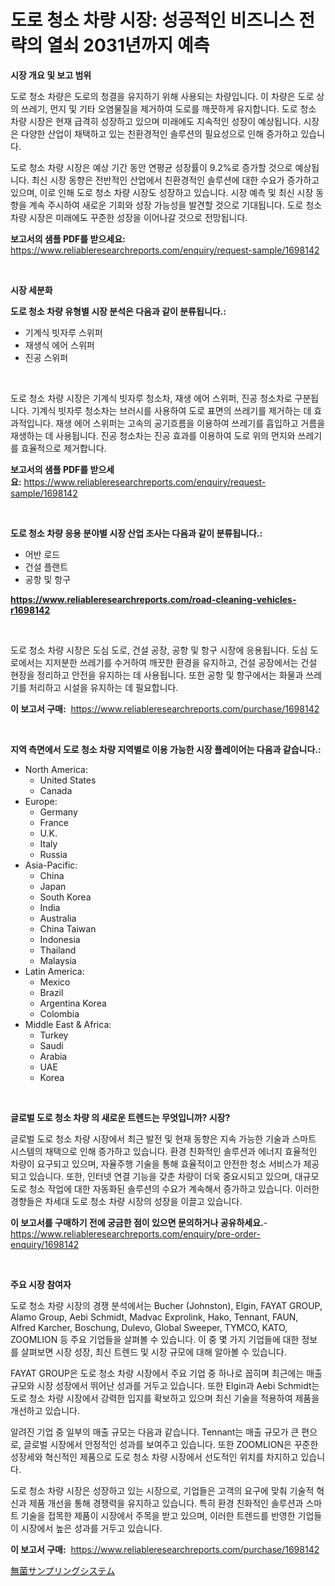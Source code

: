 <p><h1>도로 청소 차량 시장: 성공적인 비즈니스 전략의 열쇠 2031년까지 예측</h1></p><p><strong>시장 개요 및 보고 범위</strong></p>
<p><p>도로 청소 차량은 도로의 청결을 유지하기 위해 사용되는 차량입니다. 이 차량은 도로 상의 쓰레기, 먼지 및 기타 오염물질을 제거하여 도로를 깨끗하게 유지합니다. 도로 청소 차량 시장은 현재 급격히 성장하고 있으며 미래에도 지속적인 성장이 예상됩니다. 시장은 다양한 산업이 채택하고 있는 친환경적인 솔루션의 필요성으로 인해 증가하고 있습니다.</p><p>도로 청소 차량 시장은 예상 기간 동안 연평균 성장률이 9.2%로 증가할 것으로 예상됩니다. 최신 시장 동향은 전반적인 산업에서 친환경적인 솔루션에 대한 수요가 증가하고 있으며, 이로 인해 도로 청소 차량 시장도 성장하고 있습니다. 시장 예측 및 최신 시장 동향을 계속 주시하여 새로운 기회와 성장 가능성을 발견할 것으로 기대됩니다. 도로 청소 차량 시장은 미래에도 꾸준한 성장을 이어나갈 것으로 전망됩니다.</p></p>
<p><strong>보고서의 샘플 PDF를 받으세요:</strong> <a href="https://www.reliableresearchreports.com/enquiry/request-sample/1698142">https://www.reliableresearchreports.com/enquiry/request-sample/1698142</a></p>
<p>&nbsp;</p>
<p><strong>시장 세분화</strong></p>
<p><strong>도로 청소 차량 유형별 시장 분석은 다음과 같이 분류됩니다.:</strong></p>
<p><ul><li>기계식 빗자루 스위퍼</li><li>재생식 에어 스위퍼</li><li>진공 스위퍼</li></ul></p>
<p>&nbsp;</p>
<p><p>도로 청소 차량 시장은 기계식 빗자루 청소차, 재생 에어 스위퍼, 진공 청소차로 구분됩니다. 기계식 빗자루 청소차는 브러시를 사용하여 도로 표면의 쓰레기를 제거하는 데 효과적입니다. 재생 에어 스위퍼는 고속의 공기흐름을 이용하여 쓰레기를 흡입하고 거름을 재생하는 데 사용됩니다. 진공 청소차는 진공 효과를 이용하여 도로 위의 먼지와 쓰레기를 효율적으로 제거합니다.</p></p>
<p><strong>보고서의 샘플 PDF를 받으세요:</strong>&nbsp;<a href="https://www.reliableresearchreports.com/enquiry/request-sample/1698142">https://www.reliableresearchreports.com/enquiry/request-sample/1698142</a></p>
<p>&nbsp;</p>
<p><strong> 도로 청소 차량 응용 분야별 시장 산업 조사는 다음과 같이 분류됩니다.:</strong></p>
<p><ul><li>어반 로드</li><li>건설 플랜트</li><li>공항 및 항구</li></ul></p>
<p><strong><a href="https://www.reliableresearchreports.com/road-cleaning-vehicles-r1698142">https://www.reliableresearchreports.com/road-cleaning-vehicles-r1698142</a></strong></p>
<p>&nbsp;</p>
<p><p>도로 청소 차량 시장은 도심 도로, 건설 공장, 공항 및 항구 시장에 응용됩니다. 도심 도로에서는 지저분한 쓰레기를 수거하여 깨끗한 환경을 유지하고, 건설 공장에서는 건설 현장을 정리하고 안전을 유지하는 데 사용됩니다. 또한 공항 및 항구에서는 화물과 쓰레기를 처리하고 시설을 유지하는 데 필요합니다.</p></p>
<p><strong>이 보고서 구매:</strong>&nbsp; <a href="https://www.reliableresearchreports.com/purchase/1698142">https://www.reliableresearchreports.com/purchase/1698142</a></p>
<p>&nbsp;</p>
<p><strong>지역 측면에서 도로 청소 차량 지역별로 이용 가능한 시장 플레이어는 다음과 같습니다.:</strong></p>
<p><ul>
    <li>
        North America:
        <ul>
            <li>United States</li>
            <li>Canada</li>
        </ul>
    </li>
    <li>
        Europe:
        <ul>
            <li>Germany</li>
            <li>France</li>
            <li>U.K.</li>
            <li>Italy</li>
            <li>Russia</li>
        </ul>
    </li>
    <li>
        Asia-Pacific:
        <ul>
            <li>China</li>
            <li>Japan</li>
            <li>South Korea</li>
            <li>India</li>
            <li>Australia</li>
            <li>China Taiwan</li>
            <li>Indonesia</li>
            <li>Thailand</li>
            <li>Malaysia</li>
        </ul>
    </li>
    <li>
        Latin America:
        <ul>
            <li>Mexico</li>
            <li>Brazil</li>
            <li>Argentina Korea</li>
            <li>Colombia</li>
        </ul>
    </li>
    <li>
        Middle East & Africa:
        <ul>
            <li>Turkey</li>
            <li>Saudi</li>
            <li>Arabia</li>
            <li>UAE</li>
            <li>Korea</li>
        </ul>
    </li>
    </ul></p>
<p>&nbsp;</p>
<p><strong>글로벌 도로 청소 차량 의 새로운 트렌드는 무엇입니까? 시장?</strong></p>
<p><p>글로벌 도로 청소 차량 시장에서 최근 발전 및 현재 동향은 지속 가능한 기술과 스마트 시스템의 채택으로 인해 증가하고 있습니다. 환경 친화적인 솔루션과 에너지 효율적인 차량이 요구되고 있으며, 자율주행 기술을 통해 효율적이고 안전한 청소 서비스가 제공되고 있습니다. 또한, 인터넷 연결 기능을 갖춘 차량이 더욱 중요시되고 있으며, 대규모 도로 청소 작업에 대한 자동화된 솔루션의 수요가 계속해서 증가하고 있습니다. 이러한 경향들은 차세대 도로 청소 차량 시장의 성장을 이끌고 있습니다.</p></p>
<p><strong>이 보고서를 구매하기 전에 궁금한 점이 있으면 문의하거나 공유하세요.</strong>- <a href="https://www.reliableresearchreports.com/enquiry/pre-order-enquiry/1698142">https://www.reliableresearchreports.com/enquiry/pre-order-enquiry/1698142</a></p>
<p>&nbsp;</p>
<p><strong>주요 시장 참여자</strong></p>
<p><p>도로 청소 차량 시장의 경쟁 분석에서는 Bucher (Johnston), Elgin, FAYAT GROUP, Alamo Group, Aebi Schmidt, Madvac Exprolink, Hako, Tennant, FAUN, Alfred Karcher, Boschung, Dulevo, Global Sweeper, TYMCO, KATO, ZOOMLION 등 주요 기업들을 살펴볼 수 있습니다. 이 중 몇 가지 기업들에 대한 정보를 살펴보면 시장 성장, 최신 트렌드 및 시장 규모에 대해 알아볼 수 있습니다. </p><p>FAYAT GROUP은 도로 청소 차량 시장에서 주요 기업 중 하나로 꼽히며 최근에는 매출 규모와 시장 성장에서 뛰어난 성과를 거두고 있습니다. 또한 Elgin과 Aebi Schmidt는 도로 청소 차량 시장에서 강력한 입지를 확보하고 있으며 최신 기술을 적용하여 제품을 개선하고 있습니다. </p><p>알려진 기업 중 일부의 매출 규모는 다음과 같습니다. Tennant는 매출 규모가 큰 편으로, 글로벌 시장에서 안정적인 성과를 보여주고 있습니다. 또한 ZOOMLION은 꾸준한 성장세와 혁신적인 제품으로 도로 청소 차량 시장에서 선도적인 위치를 차지하고 있습니다.</p><p>도로 청소 차량 시장은 성장하고 있는 시장으로, 기업들은 고객의 요구에 맞춰 기술적 혁신과 제품 개선을 통해 경쟁력을 유지하고 있습니다. 특히 환경 친화적인 솔루션과 스마트 기술을 접목한 제품이 시장에서 주목을 받고 있으며, 이러한 트렌드를 반영한 기업들이 시장에서 높은 성과를 거두고 있습니다.</p></p>
<p><strong>이 보고서 구매:</strong>&nbsp;&nbsp;<a href="https://www.reliableresearchreports.com/purchase/1698142">https://www.reliableresearchreports.com/purchase/1698142</a></p>
<p><p><a href="https://github.com/lily-u-genius/Market-Research-Report-List-1/blob/main/741222723471.md">無菌サンプリングシステム</a></p></p>